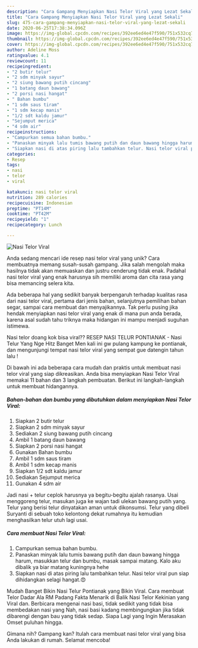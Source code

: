```yaml
---
description: "Cara Gampang Menyiapkan Nasi Telor Viral yang Lezat Sekali"
title: "Cara Gampang Menyiapkan Nasi Telor Viral yang Lezat Sekali"
slug: 475-cara-gampang-menyiapkan-nasi-telor-viral-yang-lezat-sekali
date: 2020-06-25T17:38:34.096Z
image: https://img-global.cpcdn.com/recipes/392ee6ed4e47f590/751x532cq70/nasi-telor-viral-foto-resep-utama.jpg
thumbnail: https://img-global.cpcdn.com/recipes/392ee6ed4e47f590/751x532cq70/nasi-telor-viral-foto-resep-utama.jpg
cover: https://img-global.cpcdn.com/recipes/392ee6ed4e47f590/751x532cq70/nasi-telor-viral-foto-resep-utama.jpg
author: Adeline Moss
ratingvalue: 4.1
reviewcount: 11
recipeingredient:
- "2 butir telur"
- "2 sdm minyak sayur"
- "2 siung bawang putih cincang"
- "1 batang daun bawang"
- "2 porsi nasi hangat"
- " Bahan bumbu"
- "1 sdm saus tiram"
- "1 sdm kecap manis"
- "1/2 sdt kaldu jamur"
- "Sejumput merica"
- "4 sdm air"
recipeinstructions:
- "Campurkan semua bahan bumbu."
- "Panaskan minyak lalu tumis bawang putih dan daun bawang hingga harum, masukkan telur dan bumbu, masak sampai matang. Kalo aku dibalik ya biar matang kuningnya hehe"
- "Siapkan nasi di atas piring lalu tambahkan telur. Nasi telor viral pun siap dihidangkan selagi hangat.😍"
categories:
- Resep
tags:
- nasi
- telor
- viral

katakunci: nasi telor viral 
nutrition: 289 calories
recipecuisine: Indonesian
preptime: "PT14M"
cooktime: "PT42M"
recipeyield: "1"
recipecategory: Lunch

---
```



![Nasi Telor Viral](https://img-global.cpcdn.com/recipes/392ee6ed4e47f590/751x532cq70/nasi-telor-viral-foto-resep-utama.jpg)

Anda sedang mencari ide resep nasi telor viral yang unik? Cara membuatnya memang susah-susah gampang. Jika salah mengolah maka hasilnya tidak akan memuaskan dan justru cenderung tidak enak. Padahal nasi telor viral yang enak harusnya sih memiliki aroma dan cita rasa yang bisa memancing selera kita.

Ada beberapa hal yang sedikit banyak berpengaruh terhadap kualitas rasa dari nasi telor viral, pertama dari jenis bahan, selanjutnya pemilihan bahan segar, sampai cara membuat dan menyajikannya. Tak perlu pusing jika hendak menyiapkan nasi telor viral yang enak di mana pun anda berada, karena asal sudah tahu triknya maka hidangan ini mampu menjadi suguhan istimewa.

Nasi telor doang kok bisa viral?? RESEP NASI TELUR PONTIANAK - Nasi Telur Yang Nge Hitz Banget Men kali ini gw pulang kampung ke pontianak, dan mengunjungi tempat nasi telor viral yang sempat gue datengin tahun lalu !


Di bawah ini ada beberapa cara mudah dan praktis untuk membuat nasi telor viral yang siap dikreasikan. Anda bisa menyiapkan Nasi Telor Viral memakai 11 bahan dan 3 langkah pembuatan. Berikut ini langkah-langkah untuk membuat hidangannya.

<!--inarticleads1-->

##### Bahan-bahan dan bumbu yang dibutuhkan dalam menyiapkan Nasi Telor Viral:

1. Siapkan 2 butir telur
1. Siapkan 2 sdm minyak sayur
1. Sediakan 2 siung bawang putih cincang
1. Ambil 1 batang daun bawang
1. Siapkan 2 porsi nasi hangat
1. Gunakan  Bahan bumbu
1. Ambil 1 sdm saus tiram
1. Ambil 1 sdm kecap manis
1. Siapkan 1/2 sdt kaldu jamur
1. Sediakan Sejumput merica
1. Gunakan 4 sdm air


Jadi nasi + telur ceplok harusnya ya begitu-begitu ajalah rasanya. Usai menggoreng telur, masukan juga ke wajan tadi ulekan bawang putih yang. Telur yang berisi telur dinyatakan aman untuk dikonsumsi. Telur yang dibeli Suryanti di sebuah toko kelontong dekat rumahnya itu kemudian menghasilkan telur utuh lagi usai. 

<!--inarticleads2-->

##### Cara membuat Nasi Telor Viral:

1. Campurkan semua bahan bumbu.
1. Panaskan minyak lalu tumis bawang putih dan daun bawang hingga harum, masukkan telur dan bumbu, masak sampai matang. Kalo aku dibalik ya biar matang kuningnya hehe
1. Siapkan nasi di atas piring lalu tambahkan telur. Nasi telor viral pun siap dihidangkan selagi hangat.😍


Mudah Banget Bikin Nasi Telur Pontianak yang Bikin Viral. Cara membuat Telor Dadar Ala RM Padang Fakta Menarik di Balik Nasi Telor Kekinian yang Viral dan. Berbicara mengenai nasi basi, tidak sedikit yang tidak bisa membedakan nasi yang Nah, nasi basi kadang membingungkan jika tidak dibarengi dengan bau yang tidak sedap. Siapa Lagi yang Ingin Merasakan Omset puluhan hingga. 

Gimana nih? Gampang kan? Itulah cara membuat nasi telor viral yang bisa Anda lakukan di rumah. Selamat mencoba!

